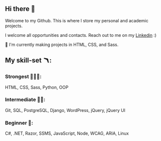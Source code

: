## Hi there 👋

Welcome to my Github.
This is where I store my personal and academic projects.

I welcome all opportunities and contacts. Reach out to me on my [Linkedin](https://www.linkedin.com/in/zowie-beha-4b0498250) :)

🌱 I'm currently making projects in HTML, CSS, and Sass.

## My skill-set 🪃:

### Strongest 💪💪💪:
HTML, CSS, Sass, Python, OOP

### Intermediate 💪💪:
Git, SQL, PostgreSQL, Django, WordPress, jQuery, jQuery UI

### Beginner 💪:
C#, .NET, Razor, SSMS, JavaScript, Node, WCAG, ARIA, Linux
<!--
**1zzowiebeha/1zzowiebeha** is a ✨ _special_ ✨ repository because its `README.md` (this file) appears on your GitHub profile.

Here are some ideas to get you started:

- 🔭 I’m currently working on ...
- 🌱 I’m currently learning ...
- 👯 I’m looking to collaborate on ...
- 🤔 I’m looking for help with ...
- 💬 Ask me about ...
- 📫 How to reach me: ...
- 😄 Pronouns: ...
- ⚡ Fun fact: ...
-->
